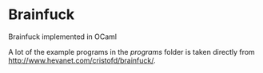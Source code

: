 # Brainfuck
Brainfuck implemented in OCaml

A lot of the example programs in the *programs* folder is taken directly from http://www.hevanet.com/cristofd/brainfuck/.